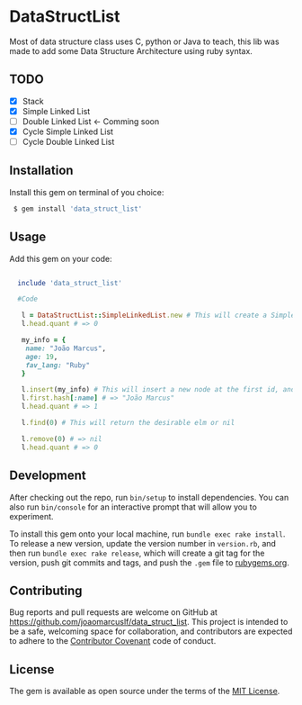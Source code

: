 # DataStructList

Most of data structure class uses C, python or Java to teach, this lib was made to add some Data Structure Architecture using ruby syntax.

## TODO
- [x] Stack
- [x] Simple Linked List
- [ ] Double Linked List <- Comming soon
- [x] Cycle Simple Linked List
- [ ] Cycle Double Linked List

## Installation

Install this gem on terminal of you choice:

```sh
 $ gem install 'data_struct_list'
```

## Usage

Add this gem on your code:
```Ruby

  include 'data_struct_list'

  #Code

   l = DataStructList::SimpleLinkedList.new # This will create a Simple Linked List
   l.head.quant # => 0

   my_info = {
    name: "João Marcus",
    age: 19,
    fav_lang: "Ruby"
   }

   l.insert(my_info) # This will insert a new node at the first id, and 'my_info' will be it's hash info
   l.first.hash[:name] # => "João Marcus"
   l.head.quant # => 1

   l.find(0) # This will return the desirable elm or nil

   l.remove(0) # => nil
   l.head.quant # => 0

```

## Development

After checking out the repo, run `bin/setup` to install dependencies. You can also run `bin/console` for an interactive prompt that will allow you to experiment.

To install this gem onto your local machine, run `bundle exec rake install`. To release a new version, update the version number in `version.rb`, and then run `bundle exec rake release`, which will create a git tag for the version, push git commits and tags, and push the `.gem` file to [rubygems.org](https://rubygems.org).

## Contributing

Bug reports and pull requests are welcome on GitHub at https://github.com/joaomarcuslf/data_struct_list. This project is intended to be a safe, welcoming space for collaboration, and contributors are expected to adhere to the [Contributor Covenant](http://contributor-covenant.org) code of conduct.


## License

The gem is available as open source under the terms of the [MIT License](http://opensource.org/licenses/MIT).
